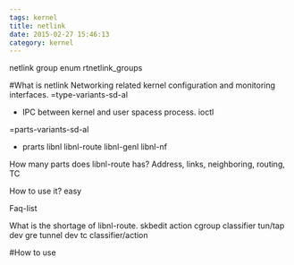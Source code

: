 ```yaml
---
tags: kernel
title: netlink
date: 2015-02-27 15:46:13
category: kernel
---
```

netlink group
enum rtnetlink_groups

#What is netlink
Networking related kernel configuration and monitoring interfaces.
=type-variants-sd-al
* IPC between kernel and user spacess process.
ioctl

=parts-variants-sd-al
* prarts
	libnl
	libnl-route
	libnl-genl
	libnl-nf

How many parts does libnl-route has?
Address,  links, neighboring, routing, TC


How to use it?
easy

Faq-list

What is the shortage of libnl-route.
    skbedit action
    cgroup classifier
    tun/tap dev 
    gre tunnel dev 
    tc classifier/action



#How to use


